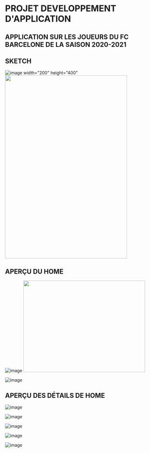 # PROJET DEVELOPPEMENT D'APPLICATION

## APPLICATION SUR LES JOUEURS DU FC BARCELONE DE LA SAISON 2020-2021

## SKETCH

![image width="200" height="400"](images/sketch.png)
<img src="images/sketch.png" width="400" height="600" />

## APERÇU DU HOME 

![image](images/home1.png)
<img src="images/home.png" width="400" height="300" />

![image](images/home2.png)

## APERÇU DES DÉTAILS DE HOME

![image](images/messi.png)

![image](images/lenglet.png)

![image](images/koeman.png)

![image](images/marc.png)

![image](images/home.png)
